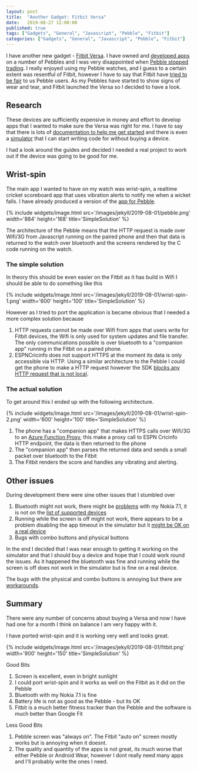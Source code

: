 ```yaml
---
layout: post
title:  "Another Gadget: Fitbit Versa"
date:   2019-08-27 12:00:00
published: true
tags: ["Gadgets", "General", "Javascript", "Pebble", "Fitbit"]
categories: ["Gadgets", "General", "Javascript", "Pebble", "Fitbit"]
---
```


I have another new gadget - [Fitbit Versa][versa-url]. I have owned and [developed apps][pebble-posts-url] on a number of Pebbles and I was very disappointed when [Pebble stopped trading][pebble-bought-url]. I really enjoyed using my Pebble watches, and I guess to a certain extent was resentful of Fitbit, however I have to say that Fitbit have [tried to be fair][end-pebble-url] to us Pebble users. As my Pebbles have started to show signs of wear and tear, and Fitbit launched the Versa so I decided to have a look.

## Research

These devices are sufficiently expensive in money and effort to develop apps that I wanted to make sure the Versa was right for me. I have to say that there is lots of [documentation to help me get started][fitbit-guides-url] and there is even a [simulator][getting-started-url] that I can start writing code for without buying a device.

I had a look around the guides and decided I needed a real project to work out if the device was going to be good for me.

## Wrist-spin

The main app I wanted to have on my watch was wrist-spin, a realtime cricket scoreboard app that uses vibration alerts to notify me when a wicket falls. I have already produced a version of the [app for Pebble][wrist-spin-pebble-url].

{% include widgets/image.html src='/images/jekyll/2019-08-01/pebble.png' width='884' height='168' title='SimpleSolution' %}

The architecture of the Pebble means that the HTTP request is made over Wifi/3G from Javascript running on the paired phone and then that data is returned to the watch over bluetooth and the screens rendered by the C code running on the watch.

### The simple solution

In theory this should be even easier on the Fitbit as it has build in Wifi I should be able to do something like this

{% include widgets/image.html src='/images/jekyll/2019-08-01/wrist-spin-1.png' width='600' height='100' title='SimpleSolution' %}

However as I tried to port the application is became obvious that I needed a more complex solution because

1. HTTP requests cannot be made over Wifi from apps that users write for Fitbit devices, the Wifi is only used for system updates and file transfer. The only communications possible is over bluetooth to a "companion app" running in the Fitbit on a paired phone. 
1. ESPNCricinfo does not support HTTPS at the moment its data is only accessible via HTTP. Using a similar architecture to the Pebble I could get the phone to make a HTTP request however the SDK [blocks any HTTP request that is not local][fitbit-no-http-url]. 

### The actual solution

To get around this I ended up with the following architecture.

{% include widgets/image.html src='/images/jekyll/2019-08-01/wrist-spin-2.png' width='600' height='100' title='SimpleSolution' %}

1. The phone has a "companion app" that makes HTTPS calls over Wifi/3G to an [Azure Function Proxy][azure-func-proxy-url], this make a proxy call to ESPN Cricinfo HTTP endpoint, the data is then returned to the phone
1. The "companion app" then parses the returned data and sends a small packet over bluetooth to the Fitbit
1. The Fitbit renders the score and handles any vibrating and alerting.

## Other issues

During development there were sine other issues that I stumbled over

1. Bluetooth might not work, there might be [problems][bluetooth-nokia-issue-url] with my Nokia 7.1, it is not on the [list of supported devices][fitbit-supported-devices-url]
1. Running while the screen is off might not work, there appears to be a problem disabling the app timeout in the simulator but it [might be OK on a real device][timeout-problem-url]
1. Bugs with combo buttons and physical buttons

In the end I decided that I was near enough to getting it working on the simulator and that I should buy a device and hope that I could work round the issues. As it happened the bluetooth was fine and running while the screen is off does not work in the simulator but is fine on a real device.

The bugs with the physical and combo buttons is annoying but there are [workarounds][fitbit-button-workaround-url].

## Summary

There were any number of concerns about buying a Versa and now I have had one for a month I think on balance I am very happy with it.

I have ported wrist-spin and it is working very well and looks great.

{% include widgets/image.html src='/images/jekyll/2019-08-01/fitbit.png' width='900' height='150' title='SimpleSolution' %}

Good Bits
1. Screen is excellent, even in bright sunlight
1. I could port wrist-spin and it works as well on the Fitbit as it did on the Pebble
1. Bluetooth with my Nokia 7.1 is fine
1. Battery life is not as good as the Pebble - but its OK
1. Fitbit is a much better fitness tracker than the Pebble and the software is much better than Google Fit

Less Good Bits
1. Pebble screen was "always on". The Fitbit "auto on" screen mostly works but is annoying when it doesnt.
1. The quality and quantity of the apps is not great, its much worse that either Pebble or Android Wear, however I dont really need many apps and I'll probably write the ones I need.

[versa-url]:                    https://www.fitbit.com/nz/shop/versa
[pebble-posts-url]:             /blog/categories#Pebble
[pebble-bought-url]:            https://www.theverge.com/2016/12/7/13867158/fitbit-buys-pebble-smartwatch-acquisition-deal
[end-pebble-url]:               https://www.theverge.com/2018/1/24/16928792/fitbit-smartwatch-pebble-end-support-date-june
[fitbit-guides-url]:            https://dev.fitbit.com/build/guides/
[getting-started-url]:          https://dev.fitbit.com/getting-started/
[wrist-spin-pebble-url]:        https://apps.rebble.io/en_US/application/56904b60e74aedc6b600000b?query=crick&section=watchapps
[wrist-spin-source-url]:        https://bitbucket.org/derekwilson/wrist-spin/src/master/
[fitbit-no-http-url]:           https://community.fitbit.com/t5/SDK-Development/FItbit-OS-Simulator-Blocked-insecure-request-to-URL-http/td-p/3058650
[azure-func-proxy-url]:         https://docs.microsoft.com/en-us/azure/azure-functions/functions-proxies
[timeout-problem-url]:          https://community.fitbit.com/t5/SDK-Development/me-appTimeoutEnabled-will-not-be-set/td-p/3079978
[bluetooth-nokia-issue-url]:    https://community.fitbit.com/t5/Versa-Versa-Lite/Nokia-7-1-Not-Syncing/td-p/3115610
[fitbit-supported-devices-url]: https://help.fitbit.com/articles/en_US/Help_article/2315
[fitbit-button-workaround-url]: https://community.fitbit.com/t5/SDK-Development/Combo-Button-and-physical-button/td-p/2334229

